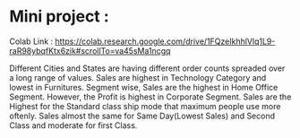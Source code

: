 # Mini project :

Colab Link : https://colab.research.google.com/drive/1FQzeIkhhlVlq1L9-raR98ybqfKtx6zik#scrollTo=va45sMa1ncgq

Different Cities and States are having different order counts spreaded over a long range of values.
Sales are highest in Technology Category and lowest in Furnitures.
Segment wise, Sales are the highest in Home Office Segment. However, the Profit is highest in Corporate Segment.
Sales are the Highest for the Standard class ship mode that maximum people use more oftenly. 
Sales almost the same for Same Day(Lowest Sales) and Second Class and moderate for first Class.
